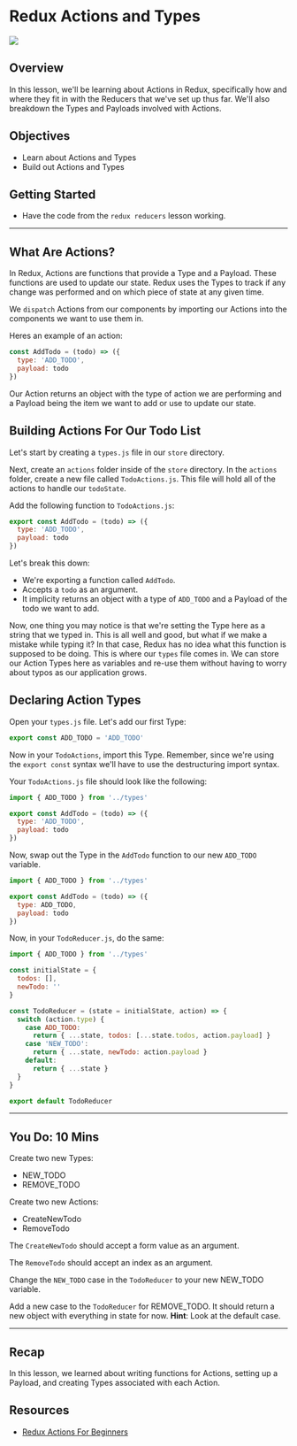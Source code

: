 # Redux Actions and Types

![](https://redux.js.org/img/tutorials/essentials/ReduxDataFlowDiagram.gif)

## Overview
In this lesson, we'll be learning about Actions in Redux, specifically how and where they fit in with the Reducers that we've set up thus far. We'll also breakdown the Types and Payloads involved with Actions.

## Objectives

- Learn about Actions and Types
- Build out Actions and Types


## Getting Started
- Have the code from the `redux reducers` lesson working.

___
## What Are Actions?

In Redux, Actions are functions that provide a Type and a Payload. These functions are used to update our state. Redux uses the Types to track if any change was performed and on which piece of state at any given time.

We `dispatch` Actions from our components by importing our Actions into the components we want to use them in.

Heres an example of an action:

```js
const AddTodo = (todo) => ({
  type: 'ADD_TODO',
  payload: todo
})
```

Our Action returns an object with the type of action we are performing and a Payload being the item we want to add or use to update our state.

## Building Actions For Our Todo List

Let's start by creating a `types.js` file in our `store` directory.

Next, create an `actions` folder inside of the `store` directory.
In the `actions` folder, create a new file called `TodoActions.js`.
This file will hold all of the actions to handle our `todoState`.

Add the following function to `TodoActions.js`:

```js
export const AddTodo = (todo) => ({
  type: 'ADD_TODO',
  payload: todo
})
```

Let's break this down:

- We're exporting a function called `AddTodo`.
- Accepts a `todo` as an argument.
- It implicity returns an object with a type of `ADD_TODO` and a Payload of the todo we want to add.

Now, one thing you may notice is that we're setting the Type here as a string that we typed in. This is all well and good, but what if we make a mistake while typing it? In that case, Redux has no idea what this function is supposed to be doing. This is where our `types` file comes in. We can store our Action Types here as variables and re-use them without having to worry about typos as our application grows.

## Declaring Action Types

Open your `types.js` file. Let's add our first Type:

```js
export const ADD_TODO = 'ADD_TODO'
```

Now in your `TodoActions`, import this Type. Remember, since we're using the `export const` syntax we'll have to use the destructuring import syntax.

Your `TodoActions.js` file should look like the following:

```js
import { ADD_TODO } from '../types'

export const AddTodo = (todo) => ({
  type: 'ADD_TODO',
  payload: todo
})
```

Now, swap out the Type in the `AddTodo` function to our new `ADD_TODO` variable.

```js
import { ADD_TODO } from '../types'

export const AddTodo = (todo) => ({
  type: ADD_TODO,
  payload: todo
})
```

Now, in your `TodoReducer.js`, do the same:

```js
import { ADD_TODO } from '../types'

const initialState = {
  todos: [],
  newTodo: ''
}

const TodoReducer = (state = initialState, action) => {
  switch (action.type) {
    case ADD_TODO:
      return { ...state, todos: [...state.todos, action.payload] }
    case 'NEW_TODO':
      return { ...state, newTodo: action.payload }
    default:
      return { ...state }
  }
}

export default TodoReducer
```

___
## You Do: 10 Mins

Create two new Types:

- NEW_TODO
- REMOVE_TODO

Create two new Actions:

- CreateNewTodo
- RemoveTodo

The `CreateNewTodo` should accept a form value as an argument.

The `RemoveTodo` should accept an index as an argument.

Change the `NEW_TODO` case in the `TodoReducer` to your new NEW_TODO variable.

Add a new case to the `TodoReducer` for REMOVE_TODO. It should return a new object with everything in state for now. **Hint**: Look at the default case.

___
## Recap
In this lesson, we learned about writing functions for Actions, setting up a Payload, and creating Types associated with each Action.

## Resources
- [Redux Actions For Beginners](https://www.tutorialspoint.com/redux/redux_actions.htm)
